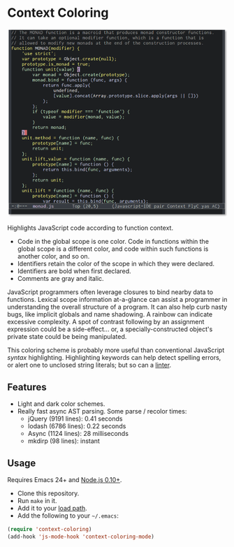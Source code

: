 # Context Coloring

<p align="center">
  <img alt="Screenshot of JavaScript code highlighted by context." src="screenshot.png" title="Screenshot">
</p>

Highlights JavaScript code according to function context.

- Code in the global scope is one color. Code in functions within the global
  scope is a different color, and code within such functions is another color,
  and so on.
- Identifiers retain the color of the scope in which they were declared.
- Identifiers are bold when first declared.
- Comments are gray and italic.

JavaScript programmers often leverage closures to bind nearby data to
functions. Lexical scope information at-a-glance can assist a programmer in
understanding the overall structure of a program. It can also help curb nasty
bugs, like implicit globals and name shadowing. A rainbow can indicate excessive
complexity. A spot of contrast following by an assignment expression could be a
side-effect... or, a specially-constructed object's private state could be being
manipulated.

This coloring scheme is probably more useful than conventional JavaScript
*syntax* highlighting. Highlighting keywords can help detect spelling errors, or
alert one to unclosed string literals; but so can a [linter][].

## Features

- Light and dark color schemes.
- Really fast async AST parsing. Some parse / recolor times:
  - jQuery (9191 lines): 0.41 seconds
  - lodash (6786 lines): 0.22 seconds
  - Async (1124 lines): 28 milliseconds
  - mkdirp (98 lines): instant

## Usage

Requires Emacs 24+ and [Node.js 0.10+][node].

- Clone this repository.
- Run `make` in it.
- Add it to your [load path][].
- Add the following to your `~/.emacs`:

```lisp
(require 'context-coloring)
(add-hook 'js-mode-hook 'context-coloring-mode)
```

[linter]: https://github.com/jacksonrayhamilton/jslinted
[emacs integration]: https://github.com/jacksonrayhamilton/jslinted#emacs-integration
[node]: http://nodejs.org/download/
[load path]: https://www.gnu.org/software/emacs/manual/html_node/emacs/Lisp-Libraries.html
